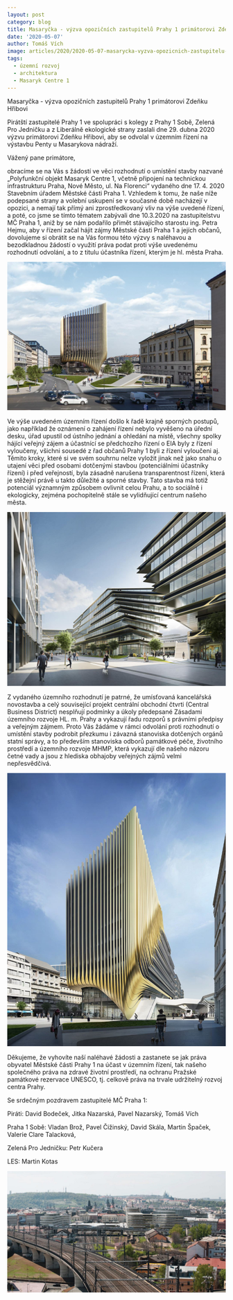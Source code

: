 ```yaml
---
layout: post
category: blog
title: Masaryčka - výzva opozičních zastupitelů Prahy 1 primátorovi Zdeňku Hřibovi
date: '2020-05-07'
author: Tomáš Vích
image: articles/2020/2020-05-07-masarycka-vyzva-opozicnich-zastupitelu-prahy-1-primatorovi-zdenku-hribovi-01.jpg
tags: 
  - územní rozvoj
  - architektura
  - Masaryk Centre 1
---
```

Masaryčka - výzva opozičních zastupitelů Prahy 1
primátorovi Zdeňku Hřibovi

Pirátští zastupitelé Prahy 1 ve spolupráci s kolegy z Prahy 1 Sobě, Zelená Pro Jedničku a z Liberálně ekologické strany zaslali dne 29. dubna 2020 výzvu primátorovi Zdeňku Hřibovi, aby se odvolal v územním řízení na výstavbu Penty u Masarykova nádraží.  

Vážený pane primátore,

obracíme se na Vás s žádostí ve věci rozhodnutí o umístění stavby nazvané „Polyfunkční objekt Masaryk Centre 1, včetně připojení na technickou infrastrukturu Praha, Nové Město, ul. Na Florenci“ vydaného dne 17. 4. 2020 Stavebním úřadem Městské části Praha 1. Vzhledem k tomu, že naše níže podepsané strany a volební uskupení se v současné době nacházejí v opozici, a nemají tak přímý ani zprostředkovaný vliv na výše uvedené řízení, a poté, co jsme se tímto tématem zabývali dne 10.3.2020 na zastupitelstvu MČ Praha 1, aniž by se nám podařilo přimět stávajícího starostu ing. Petra Hejmu, aby v řízení začal hájit zájmy Městské části Praha 1 a jejích občanů, dovolujeme si obrátit se na Vás formou této výzvy s naléhavou a bezodkladnou žádostí o využití práva podat proti výše uvedenému rozhodnutí odvolání, a to z titulu účastníka řízení, kterým je hl. města Praha.

![Masaryčka](/assets/img/articles/2020/2020-05-07-masarycka-vyzva-opozicnich-zastupitelu-prahy-1-primatorovi-zdenku-hribovi-02.jpg)

Ve výše uvedeném územním řízení došlo k řadě krajně sporných postupů, jako například že oznámení o zahájení řízení nebylo vyvěšeno na úřední desku, úřad upustil od ústního jednání a ohledání na místě, všechny spolky hájící veřejný zájem a účastnící se předchozího řízení o EIA byly z řízení vyloučeny, všichni sousedé z řad občanů Prahy 1 byli z řízení vyloučeni aj. Těmito kroky, které si ve svém souhrnu nelze vyložit jinak než jako snahu o utajení věci před osobami dotčenými stavbou (potenciálními účastníky řízení) i před veřejností, byla zásadně narušena transparentnost řízení, která je stěžejní právě u takto důležité a sporné stavby. Tato stavba má totiž potenciál významným způsobem ovlivnit celou Prahu, a to sociálně i ekologicky, zejména pochopitelně stále se vylidňující centrum našeho města.

![Masaryčka](/assets/img/articles/2020/2020-05-07-masarycka-vyzva-opozicnich-zastupitelu-prahy-1-primatorovi-zdenku-hribovi-03.jpg)

Z vydaného územního rozhodnutí je patrné, že umísťovaná kancelářská novostavba a celý související projekt centrální obchodní čtvrti (Central Business District) nesplňují podmínky a úkoly předepsané Zásadami územního rozvoje HL. m. Prahy a vykazují řadu rozporů s právními předpisy a veřejným zájmem. Proto Vás žádáme v rámci odvolání proti rozhodnutí o umístění stavby podrobit přezkumu i závazná stanoviska dotčených orgánů statní správy, a to především stanoviska odborů památkové péče, životního prostředí a územního rozvoje MHMP, která vykazují dle našeho názoru četné vady a jsou z hlediska obhajoby veřejných zájmů velmi nepřesvědčivá.

![Masaryčka](/assets/img/articles/2020/2020-05-07-masarycka-vyzva-opozicnich-zastupitelu-prahy-1-primatorovi-zdenku-hribovi-04.jpg)

Děkujeme, že vyhovíte naší naléhavé žádosti a zastanete se jak práva obyvatel Městské části Prahy 1 na účast v územním řízení, tak našeho společného práva na zdravé životní prostředí, na ochranu Pražské památkové rezervace UNESCO, tj. celkově práva na trvale udržitelný rozvoj centra Prahy.

Se srdečným pozdravem zastupitelé MČ Praha 1:

Piráti: David Bodeček, Jitka Nazarská, Pavel Nazarský, Tomáš Vích

Praha 1 Sobě: Vladan Brož, Pavel Čižinský, David Skála, Martin Špaček, Valerie Clare Talacková,

Zelená Pro Jedničku: Petr Kučera

LES: Martin Kotas


![Masaryčka](/assets/img/articles/2020/2020-05-07-masarycka-vyzva-opozicnich-zastupitelu-prahy-1-primatorovi-zdenku-hribovi-05.jpg)

